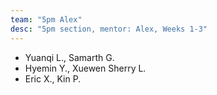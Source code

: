 ```yaml
---
team: "5pm Alex"
desc: "5pm section, mentor: Alex, Weeks 1-3"
---
```


* Yuanqi L., Samarth G.
* Hyemin Y., Xuewen Sherry L.
* Eric X., Kin P.

